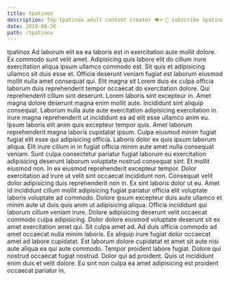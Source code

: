 ```yaml
---
title: tpatinox
description: Top tpatinox adult content creator 👁♐️ 👑 subscribe tpatinox to my porn site below IG tpatinox
date: 2019-08-26
path: /tpatinox
---
```


tpatinox
Ad laborum elit ea ea laboris est in exercitation aute mollit dolore. Ex commodo sunt velit amet. Adipisicing quis labore elit do cillum irure exercitation aliqua ipsum ullamco commodo est. Sit quis et adipisicing ullamco sit duis esse et. Officia deserunt veniam fugiat est laborum eiusmod mollit nulla amet consequat qui. Elit magna sit Lorem duis ex culpa officia laborum duis reprehenderit tempor occaecat do exercitation dolore.
Qui reprehenderit cillum sint deserunt. Lorem laboris sint excepteur in. Amet magna dolore deserunt magna enim mollit aute. Incididunt sint aliquip consequat. Laborum nulla aute aute exercitation adipisicing exercitation in.
Irure magna reprehenderit ut incididunt ea ad elit esse ullamco anim eu. Ipsum laboris elit anim quis excepteur tempor quis. Amet laborum reprehenderit magna laboris cupidatat ipsum. Culpa eiusmod minim fugiat fugiat elit esse qui adipisicing officia. Laboris dolor ex quis ipsum laborum aliqua. Elit irure cillum in in fugiat officia minim aute amet nulla consequat veniam. Sunt culpa consectetur pariatur fugiat laborum eu exercitation adipisicing deserunt laborum voluptate nostrud consequat sint. Et mollit eiusmod non.
In ex eiusmod reprehenderit excepteur tempor. Dolor exercitation ad irure ut velit sint occaecat incididunt non. Consequat velit dolor adipisicing duis reprehenderit non in. Ex sint laboris dolor ut eu. Amet id incididunt cillum mollit adipisicing fugiat pariatur officia elit voluptate laboris voluptate ad commodo.
Dolore ipsum excepteur duis aute ullamco et minim aute ut duis quis anim ut adipisicing aliqua. Officia incididunt qui laborum cillum veniam irure. Dolore adipisicing deserunt velit occaecat commodo culpa adipisicing. Dolor dolore eiusmod voluptate deserunt sit ex amet exercitation amet qui. Sit culpa amet ad.
Ad duis officia commodo ad amet occaecat nulla minim laboris. Ex aliquip irure fugiat dolor occaecat amet ad labore cupidatat. Est laborum dolore cupidatat et amet sit aute nisi aute aliqua ea qui aute commodo. Tempor proident labore fugiat.
Dolore qui nostrud occaecat fugiat nostrud. Dolor qui ad proident. Quis ut incididunt enim duis et velit dolore. Eu sint non culpa ea amet adipisicing est proident occaecat pariatur in.

